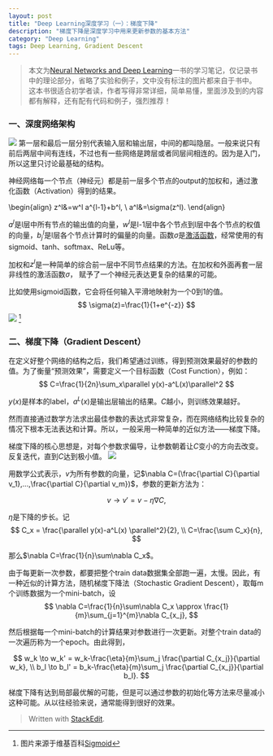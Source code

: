 ```yaml
---
layout: post
title: "Deep Learning深度学习（一）：梯度下降"
description: "梯度下降是深度学习中用来更新参数的基本方法"
category: "Deep Learning"
tags: Deep Learning, Gradient Descent
---
```


> 本文为[Neural Networks and Deep Learning](http://neuralnetworksanddeeplearning.com)一书的学习笔记，仅记录书中的理论部分，省略了实验和例子，文中没有标注的图片都来自于书中。
> 这本书很适合初学者读，作者写得非常详细，简单易懂，里面涉及到的内容都有解释，还有配有代码和例子，强烈推荐！

### 一、深度网络架构

![](http://neuralnetworksanddeeplearning.com/images/tikz11.png)
第一层和最后一层分别代表输入层和输出层，中间的都叫隐层。一般来说只有前后两层中间有连线，不过也有一些网络是跨层或者同层间相连的。因为是入门，所以这里只讨论最基础的结构。

神经网络每一个节点（神经元）都是前一层多个节点的output的加权和，通过激化函数（Activation）得到的结果。

\begin{align}
z^l&=w^l a^{l-1}+b^l, \\
a^l&=\sigma(z^l).
\end{align}

$a^l$是l层中所有节点的输出值的向量，$w^l$是l-1层中各个节点到l层中各个节点的权值的向量，$b_j^l$是l层各个节点计算时的偏量的向量。函数$\sigma$是[激活函数](https://en.wikipedia.org/wiki/Activation_function)，经常使用的有sigmoid、tanh、softmax、ReLu等。

加权和$z^l$是一种简单的综合前一层中不同节点结果的方法。在加权和外面再套一层非线性的激活函数$\sigma$， 赋予了一个神经元表达更复杂的结果的可能。

比如使用sigmoid函数，它会将任何输入平滑地映射为一个0到1的值。
$$
\sigma(z)=\frac{1}{1+e^{-z}}
$$
![](https://upload.wikimedia.org/wikipedia/commons/thumb/8/88/Logistic-curve.svg/600px-Logistic-curve.svg.png) [^footnote]

[^footnote]: 图片来源于维基百科[Sigmoid](https://en.wikipedia.org/wiki/Sigmoid_function)

### 二、梯度下降（Gradient Descent）

在定义好整个网络的结构之后，我们希望通过训练，得到预测效果最好的参数的值。为了衡量“预测效果”，需要定义一个目标函数（Cost Function），例如：
$$
C=\frac{1}{2n}\sum_x\parallel y(x)-a^L(x)\parallel^2
$$

$y(x)$是样本的label，$a^L(x)$是输出层输出的结果。$C$越小，则训练效果越好。

然而直接通过数学方法求出最佳参数的表达式非常复杂，而在网络结构比较复杂的情况下根本无法表达和计算。所以，一般采用一种简单的近似方法——梯度下降。

梯度下降的核心思想是，对每个参数求偏导，让参数朝着让$C$变小的方向去改变。反复迭代，直到$C$达到极小值。
![](http://neuralnetworksanddeeplearning.com/images/valley_with_ball.png)

用数学公式表示，$v$为所有参数的向量，记$\nabla C=(\frac{\partial C}{\partial v_1},...,\frac{\partial C}{\partial v_m})$，参数的更新方法为：

$$
v \to v' = v-\eta \nabla C,
$$

$\eta$是下降的步长。记
$$
C_x = \frac{\parallel y(x)-a^L(x) \parallel^2}{2}, \\
C=\frac{\sum C_x}{n},
$$

那么$\nabla C=\frac{1}{n}\sum\nabla C_x$。

由于每更新一次参数，都要把整个train data数据集全部跑一遍，太慢。因此，有一种近似的计算方法，随机梯度下降法（Stochastic Gradient Descent），取每m个训练数据为一个mini-batch，设
$$
\nabla C=\frac{1}{n}\sum\nabla C_x \approx \frac{1}{m}\sum_{j=1}^{m}\nabla C_{x_j},
$$

然后根据每一个mini-batch的计算结果对参数进行一次更新。对整个train data的一次遍历称为一个epoch。由此得到，

$$
w_k \to w_k' = w_k-\frac{\eta}{m}\sum_j \frac{\partial C_{x_j}}{\partial w_k}, \\
b_l \to b_l' = b_k-\frac{\eta}{m}\sum_j \frac{\partial C_{x_j}}{\partial b_l}.
$$

梯度下降有达到局部最优解的可能，但是可以通过参数的初始化等方法来尽量减小这种可能。从以往经验来说，通常能得到很好的效果。

> Written with [StackEdit](https://stackedit.io/).
